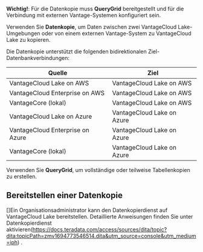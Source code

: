 **Wichtig!**: Für die Datenkopie muss **QueryGrid** bereitgestellt und für die Verbindung mit externen Vantage-Systemen konfiguriert sein.

Verwenden Sie **Datenkopie**, um Daten zwischen zwei VantageCloud Lake-Umgebungen oder von einem externen Vantage-System zu VantageCloud Lake zu kopieren.

Die Datenkopie unterstützt die folgenden bidirektionalen Ziel-Datenbankverbindungen:

|Quelle|Ziel|
|-------|-------|
|VantageCloud Lake on AWS|VantageCloud Lake on AWS|
|VantageCloud Enterprise on AWS|VantageCloud Lake on AWS|
|VantageCore (lokal)|VantageCloud Lake on AWS|
|VantageCloud Lake on Azure|VantageCloud Lake on Azure|
|VantageCloud Enterprise on Azure|VantageCloud Lake on Azure|
|VantageCore (lokal)|VantageCloud Lake on Azure|

Verwenden Sie **QueryGrid**, um vollständige oder teilweise Tabellenkopien zu erstellen.

## Bereitstellen einer Datenkopie


 []Ein Organisationsadministrator kann den Datenkopierdienst auf VantageCloud Lake bereitstellen. Detaillierte Anweisungen finden Sie unter Datenkopierdienst aktivieren(https://docs.teradata.com/access/sources/dita/topic?dita:topicPath=zmv1694773546514.dita&utm_source=console&utm_medium=iph) .

